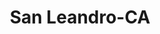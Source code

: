 ---
title: San Leandro-CA
slug: san-leandro-ca
f_state:
- cms/state/california.md
f_locations:
- cms/payday-loan/a-to-z-check-cashing-512.md
- cms/payday-loan/a-to-z-check-cashing-513.md
- cms/payday-loan/aaa-discount-check-cashing-734.md
- cms/payday-loan/aaa-discount-check-cashing-735.md
- cms/payday-loan/calf-check-cashing-inc-5704.md
- cms/payday-loan/california-check-cashing-5864.md
- cms/payday-loan/california-check-cashing-5868.md
- cms/payday-loan/california-check-cashing-5939.md
- cms/payday-loan/california-check-cashing-5945.md
- cms/payday-loan/cash-1-6263.md
- cms/payday-loan/cash-1-6265.md
- cms/payday-loan/cash-bay-6736.md
- cms/payday-loan/cash-plus-8242.md
- cms/payday-loan/cobra-check-15120.md
updated-on: '2024-05-30T13:41:28.615Z'
created-on: '2024-05-30T13:41:28.615Z'
published-on: '2024-05-30T13:54:32.469Z'
f_city: San Leandro
layout: '[city].html'
tags: city
---